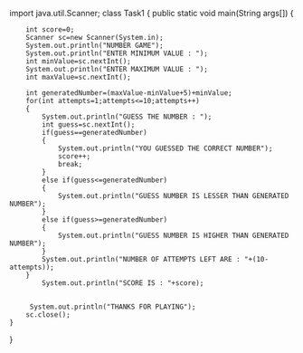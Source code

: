 import java.util.Scanner;
class Task1
{
    public static void main(String args[])
    {
        
        int score=0;
        Scanner sc=new Scanner(System.in);
        System.out.println("NUMBER GAME");
        System.out.println("ENTER MINIMUM VALUE : ");
        int minValue=sc.nextInt();
        System.out.println("ENTER MAXIMUM VALUE : ");
        int maxValue=sc.nextInt();
      
        int generatedNumber=(maxValue-minValue+5)+minValue;
        for(int attempts=1;attempts<=10;attempts++)
        {
            System.out.println("GUESS THE NUMBER : ");
            int guess=sc.nextInt();
            if(guess==generatedNumber)
            {
                System.out.println("YOU GUESSED THE CORRECT NUMBER");
                score++;
                break;
            }
            else if(guess<=generatedNumber)
            {
                System.out.println("GUESS NUMBER IS LESSER THAN GENERATED NUMBER");
            }
            else if(guess>=generatedNumber)
            {
                System.out.println("GUESS NUMBER IS HIGHER THAN GENERATED NUMBER");
            }
            System.out.println("NUMBER OF ATTEMPTS LEFT ARE : "+(10-attempts));
        }
            System.out.println("SCORE IS : "+score);
            
         
         System.out.println("THANKS FOR PLAYING");
        sc.close();
    }
}
